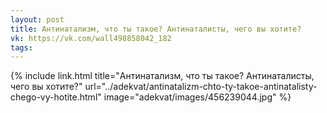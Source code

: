 ```yaml
---
layout: post
title: Антинатализм, что ты такое? Антинаталисты, чего вы хотите?
vk: https://vk.com/wall498858042_182
tags:
---
```

{% include link.html title="Антинатализм, что ты такое? Антинаталисты, чего вы хотите?" url="../adekvat/antinatalizm-chto-ty-takoe-antinatalisty-chego-vy-hotite.html" image="adekvat/images/456239044.jpg" %}